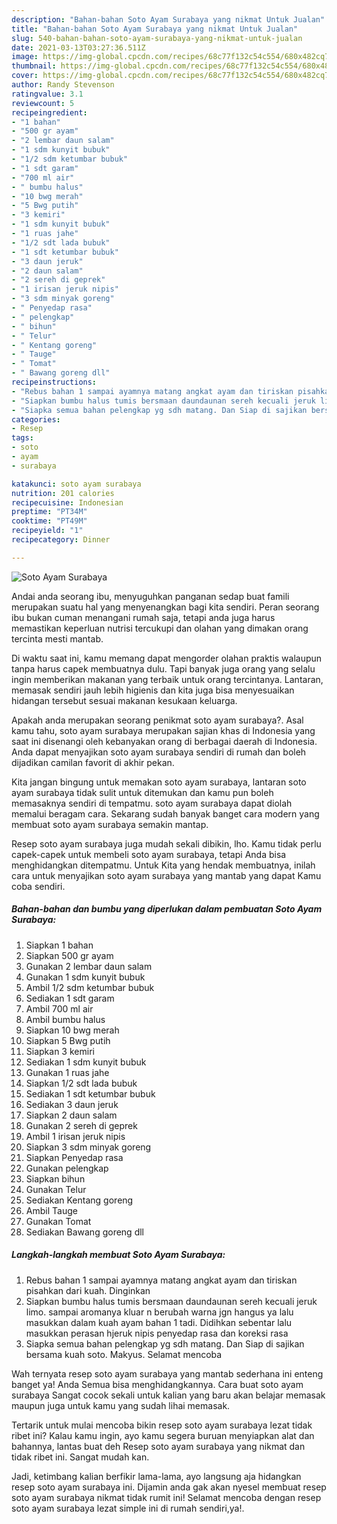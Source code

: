 ```yaml
---
description: "Bahan-bahan Soto Ayam Surabaya yang nikmat Untuk Jualan"
title: "Bahan-bahan Soto Ayam Surabaya yang nikmat Untuk Jualan"
slug: 540-bahan-bahan-soto-ayam-surabaya-yang-nikmat-untuk-jualan
date: 2021-03-13T03:27:36.511Z
image: https://img-global.cpcdn.com/recipes/68c77f132c54c554/680x482cq70/soto-ayam-surabaya-foto-resep-utama.jpg
thumbnail: https://img-global.cpcdn.com/recipes/68c77f132c54c554/680x482cq70/soto-ayam-surabaya-foto-resep-utama.jpg
cover: https://img-global.cpcdn.com/recipes/68c77f132c54c554/680x482cq70/soto-ayam-surabaya-foto-resep-utama.jpg
author: Randy Stevenson
ratingvalue: 3.1
reviewcount: 5
recipeingredient:
- "1 bahan"
- "500 gr ayam"
- "2 lembar daun salam"
- "1 sdm kunyit bubuk"
- "1/2 sdm ketumbar bubuk"
- "1 sdt garam"
- "700 ml air"
- " bumbu halus"
- "10 bwg merah"
- "5 Bwg putih"
- "3 kemiri"
- "1 sdm kunyit bubuk"
- "1 ruas jahe"
- "1/2 sdt lada bubuk"
- "1 sdt ketumbar bubuk"
- "3 daun jeruk"
- "2 daun salam"
- "2 sereh di geprek"
- "1 irisan jeruk nipis"
- "3 sdm minyak goreng"
- " Penyedap rasa"
- " pelengkap"
- " bihun"
- " Telur"
- " Kentang goreng"
- " Tauge"
- " Tomat"
- " Bawang goreng dll"
recipeinstructions:
- "Rebus bahan 1 sampai ayamnya matang angkat ayam dan tiriskan pisahkan dari kuah. Dinginkan"
- "Siapkan bumbu halus tumis bersmaan daundaunan sereh kecuali jeruk limo. sampai aromanya kluar n berubah warna jgn hangus ya lalu masukkan dalam kuah ayam bahan 1 tadi. Didihkan sebentar lalu masukkan perasan hjeruk nipis penyedap rasa dan koreksi rasa"
- "Siapka semua bahan pelengkap yg sdh matang. Dan Siap di sajikan bersama kuah soto. Makyus. Selamat mencoba"
categories:
- Resep
tags:
- soto
- ayam
- surabaya

katakunci: soto ayam surabaya 
nutrition: 201 calories
recipecuisine: Indonesian
preptime: "PT34M"
cooktime: "PT49M"
recipeyield: "1"
recipecategory: Dinner

---
```



![Soto Ayam Surabaya](https://img-global.cpcdn.com/recipes/68c77f132c54c554/680x482cq70/soto-ayam-surabaya-foto-resep-utama.jpg)

Andai anda seorang ibu, menyuguhkan panganan sedap buat famili merupakan suatu hal yang menyenangkan bagi kita sendiri. Peran seorang ibu bukan cuman menangani rumah saja, tetapi anda juga harus memastikan keperluan nutrisi tercukupi dan olahan yang dimakan orang tercinta mesti mantab.

Di waktu  saat ini, kamu memang dapat mengorder olahan praktis walaupun tanpa harus capek membuatnya dulu. Tapi banyak juga orang yang selalu ingin memberikan makanan yang terbaik untuk orang tercintanya. Lantaran, memasak sendiri jauh lebih higienis dan kita juga bisa menyesuaikan hidangan tersebut sesuai makanan kesukaan keluarga. 



Apakah anda merupakan seorang penikmat soto ayam surabaya?. Asal kamu tahu, soto ayam surabaya merupakan sajian khas di Indonesia yang saat ini disenangi oleh kebanyakan orang di berbagai daerah di Indonesia. Anda dapat menyajikan soto ayam surabaya sendiri di rumah dan boleh dijadikan camilan favorit di akhir pekan.

Kita jangan bingung untuk memakan soto ayam surabaya, lantaran soto ayam surabaya tidak sulit untuk ditemukan dan kamu pun boleh memasaknya sendiri di tempatmu. soto ayam surabaya dapat diolah memalui beragam cara. Sekarang sudah banyak banget cara modern yang membuat soto ayam surabaya semakin mantap.

Resep soto ayam surabaya juga mudah sekali dibikin, lho. Kamu tidak perlu capek-capek untuk membeli soto ayam surabaya, tetapi Anda bisa menghidangkan ditempatmu. Untuk Kita yang hendak membuatnya, inilah cara untuk menyajikan soto ayam surabaya yang mantab yang dapat Kamu coba sendiri.

<!--inarticleads1-->

##### Bahan-bahan dan bumbu yang diperlukan dalam pembuatan Soto Ayam Surabaya:

1. Siapkan 1 bahan
1. Siapkan 500 gr ayam
1. Gunakan 2 lembar daun salam
1. Gunakan 1 sdm kunyit bubuk
1. Ambil 1/2 sdm ketumbar bubuk
1. Sediakan 1 sdt garam
1. Ambil 700 ml air
1. Ambil  bumbu halus
1. Siapkan 10 bwg merah
1. Siapkan 5 Bwg putih
1. Siapkan 3 kemiri
1. Sediakan 1 sdm kunyit bubuk
1. Gunakan 1 ruas jahe
1. Siapkan 1/2 sdt lada bubuk
1. Sediakan 1 sdt ketumbar bubuk
1. Sediakan 3 daun jeruk
1. Siapkan 2 daun salam
1. Gunakan 2 sereh di geprek
1. Ambil 1 irisan jeruk nipis
1. Siapkan 3 sdm minyak goreng
1. Siapkan  Penyedap rasa
1. Gunakan  pelengkap
1. Siapkan  bihun
1. Gunakan  Telur
1. Sediakan  Kentang goreng
1. Ambil  Tauge
1. Gunakan  Tomat
1. Sediakan  Bawang goreng dll




<!--inarticleads2-->

##### Langkah-langkah membuat Soto Ayam Surabaya:

1. Rebus bahan 1 sampai ayamnya matang angkat ayam dan tiriskan pisahkan dari kuah. Dinginkan
1. Siapkan bumbu halus tumis bersmaan daundaunan sereh kecuali jeruk limo. sampai aromanya kluar n berubah warna jgn hangus ya lalu masukkan dalam kuah ayam bahan 1 tadi. Didihkan sebentar lalu masukkan perasan hjeruk nipis penyedap rasa dan koreksi rasa
1. Siapka semua bahan pelengkap yg sdh matang. Dan Siap di sajikan bersama kuah soto. Makyus. Selamat mencoba




Wah ternyata resep soto ayam surabaya yang mantab sederhana ini enteng banget ya! Anda Semua bisa menghidangkannya. Cara buat soto ayam surabaya Sangat cocok sekali untuk kalian yang baru akan belajar memasak maupun juga untuk kamu yang sudah lihai memasak.

Tertarik untuk mulai mencoba bikin resep soto ayam surabaya lezat tidak ribet ini? Kalau kamu ingin, ayo kamu segera buruan menyiapkan alat dan bahannya, lantas buat deh Resep soto ayam surabaya yang nikmat dan tidak ribet ini. Sangat mudah kan. 

Jadi, ketimbang kalian berfikir lama-lama, ayo langsung aja hidangkan resep soto ayam surabaya ini. Dijamin anda gak akan nyesel membuat resep soto ayam surabaya nikmat tidak rumit ini! Selamat mencoba dengan resep soto ayam surabaya lezat simple ini di rumah sendiri,ya!.

